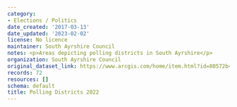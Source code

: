 ```yaml
---
category:
- Elections / Politics
date_created: '2017-03-13'
date_updated: '2023-02-02'
license: No licence
maintainer: South Ayrshire Council
notes: <p>Areas depicting polling districts in South Ayrshire</p>
organization: South Ayrshire Council
original_dataset_link: https://www.arcgis.com/home/item.html?id=80572b43c4b24d73ad2c4851aaeb9151
records: 72
resources: []
schema: default
title: Polling Districts 2022
---
```

